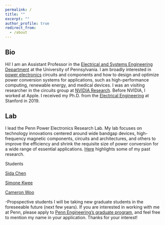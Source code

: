 ```yaml
---
permalink: /
title: ""
excerpt: ""
author_profile: true
redirect_from: 
  - /about
---
```


Bio
------
Hi! I am an Assistant Professor in the [Electrical and Systems Engineering Department](https://www.ese.upenn.edu) at the University of Pennsylvania. I am broadly interested in [power electronics](https://en.wikipedia.org/wiki/Power_electronics) circuits and components and how to design and optimize power conversion systems for applications, such as high-performance computing, renewable energy, and medical devices. I was an visiting researcher in the circuits group at [NVIDIA Research](https://www.nvidia.com/en-us/research/). Before NVIDIA, I worked at Apple. I received my Ph.D. from the [Electrical Engineering](https://ee.stanford.edu) at Stanford in 2019. 

Lab
------
I lead the Penn Power Electronics Research Lab. My lab focuses on technology innovations centered around wide bandgap devices, high-frequency magnetic components, circuits and architectures, and others to improve the efficiency and shrink the requisite size of power conversion for a wide range of essential applications. [Here](https://leigupe.github.io/research/) highlights some of my past research. 

Students

[Sida Chen](https://www.linkedin.com/in/chensida/)

[Simone Kwee](https://www.linkedin.com/in/simone-kwee)

[Cameron Woo](https://www.linkedin.com/in/cameron-woo/)

-Propspective students
I will be taking new graduate students in the foreseeable future (next few years). If you are interested in working with me at Penn, please apply to [Penn Engineering’s graduate program](https://gradadm.seas.upenn.edu), and feel free to mention my name in your application. Thanks for your interest!